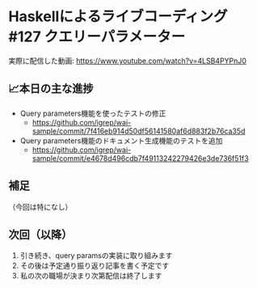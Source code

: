 # Haskellによるライブコーディング #127 クエリーパラメーター

実際に配信した動画: <https://www.youtube.com/watch?v=4LSB4PYPnJ0>

## 📈本日の主な進捗

- Query parameters機能を使ったテストの修正
    - <https://github.com/igrep/wai-sample/commit/7f416eb914d50df56141580af6d883f2b76ca35d>
- Query parameters機能のドキュメント生成機能のテストを追加
    - <https://github.com/igrep/wai-sample/commit/e4678d496cdb7f49113242279426e3de736f51f3>

## 補足

（今回は特になし）

## 次回（以降）

1. 引き続き、query paramsの実装に取り組みます
1. その後は予定通り振り返り記事を書く予定です
1. 私の次の職場が決まり次第配信は終了します
